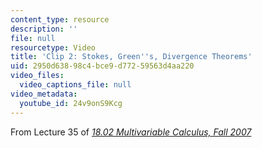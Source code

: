 ```yaml
---
content_type: resource
description: ''
file: null
resourcetype: Video
title: 'Clip 2: Stokes, Green''s, Divergence Theorems'
uid: 2950d638-98c4-bce9-d772-59563d4aa220
video_files:
  video_captions_file: null
video_metadata:
  youtube_id: 24v9onS9Kcg
---
```


From Lecture 35 of [_18.02 Multivariable Calculus, Fall 2007_](/courses/18-02-multivariable-calculus-fall-2007/pages/video-lectures)